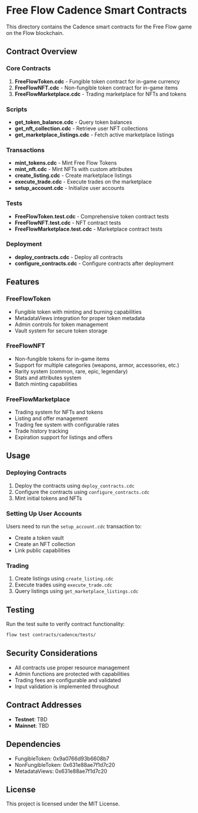 # Free Flow Cadence Smart Contracts

This directory contains the Cadence smart contracts for the Free Flow game on the Flow blockchain.

## Contract Overview

### Core Contracts

1. **FreeFlowToken.cdc** - Fungible token contract for in-game currency
2. **FreeFlowNFT.cdc** - Non-fungible token contract for in-game items
3. **FreeFlowMarketplace.cdc** - Trading marketplace for NFTs and tokens

### Scripts

- **get_token_balance.cdc** - Query token balances
- **get_nft_collection.cdc** - Retrieve user NFT collections
- **get_marketplace_listings.cdc** - Fetch active marketplace listings

### Transactions

- **mint_tokens.cdc** - Mint Free Flow Tokens
- **mint_nft.cdc** - Mint NFTs with custom attributes
- **create_listing.cdc** - Create marketplace listings
- **execute_trade.cdc** - Execute trades on the marketplace
- **setup_account.cdc** - Initialize user accounts

### Tests

- **FreeFlowToken.test.cdc** - Comprehensive token contract tests
- **FreeFlowNFT.test.cdc** - NFT contract tests
- **FreeFlowMarketplace.test.cdc** - Marketplace contract tests

### Deployment

- **deploy_contracts.cdc** - Deploy all contracts
- **configure_contracts.cdc** - Configure contracts after deployment

## Features

### FreeFlowToken
- Fungible token with minting and burning capabilities
- MetadataViews integration for proper token metadata
- Admin controls for token management
- Vault system for secure token storage

### FreeFlowNFT
- Non-fungible tokens for in-game items
- Support for multiple categories (weapons, armor, accessories, etc.)
- Rarity system (common, rare, epic, legendary)
- Stats and attributes system
- Batch minting capabilities

### FreeFlowMarketplace
- Trading system for NFTs and tokens
- Listing and offer management
- Trading fee system with configurable rates
- Trade history tracking
- Expiration support for listings and offers

## Usage

### Deploying Contracts

1. Deploy the contracts using `deploy_contracts.cdc`
2. Configure the contracts using `configure_contracts.cdc`
3. Mint initial tokens and NFTs

### Setting Up User Accounts

Users need to run the `setup_account.cdc` transaction to:
- Create a token vault
- Create an NFT collection
- Link public capabilities

### Trading

1. Create listings using `create_listing.cdc`
2. Execute trades using `execute_trade.cdc`
3. Query listings using `get_marketplace_listings.cdc`

## Testing

Run the test suite to verify contract functionality:

```bash
flow test contracts/cadence/tests/
```

## Security Considerations

- All contracts use proper resource management
- Admin functions are protected with capabilities
- Trading fees are configurable and validated
- Input validation is implemented throughout

## Contract Addresses

- **Testnet**: TBD
- **Mainnet**: TBD

## Dependencies

- FungibleToken: 0x9a0766d93b6608b7
- NonFungibleToken: 0x631e88ae7f1d7c20
- MetadataViews: 0x631e88ae7f1d7c20

## License

This project is licensed under the MIT License.
